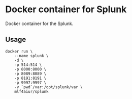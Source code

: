 Docker container for Splunk
============================

Docker container for the Splunk.

Usage
-----

    docker run \
        --name splunk \
        -d \
        -p 514:514 \
        -p 8000:8000 \
        -p 8089:8089 \
        -p 8191:8191 \
        -p 9997:9997 \
        -v `pwd`/var:/opt/splunk/var \
        mlf4aiur/splunk

